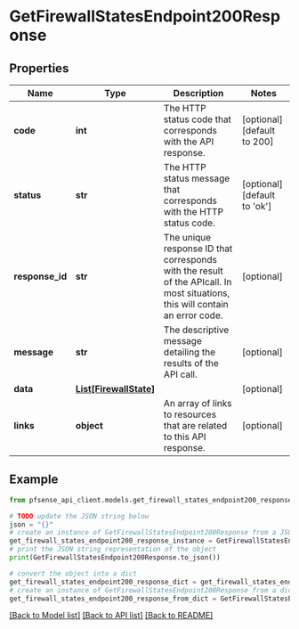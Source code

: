 # GetFirewallStatesEndpoint200Response


## Properties

Name | Type | Description | Notes
------------ | ------------- | ------------- | -------------
**code** | **int** | The HTTP status code that corresponds with the API response. | [optional] [default to 200]
**status** | **str** | The HTTP status message that corresponds with the HTTP status code. | [optional] [default to 'ok']
**response_id** | **str** | The unique response ID that corresponds with the result of the APIcall. In most situations, this will contain an error code. | [optional] 
**message** | **str** | The descriptive message detailing the results of the API call. | [optional] 
**data** | [**List[FirewallState]**](FirewallState.md) |  | [optional] 
**links** | **object** | An array of links to resources that are related to this API response. | [optional] 

## Example

```python
from pfsense_api_client.models.get_firewall_states_endpoint200_response import GetFirewallStatesEndpoint200Response

# TODO update the JSON string below
json = "{}"
# create an instance of GetFirewallStatesEndpoint200Response from a JSON string
get_firewall_states_endpoint200_response_instance = GetFirewallStatesEndpoint200Response.from_json(json)
# print the JSON string representation of the object
print(GetFirewallStatesEndpoint200Response.to_json())

# convert the object into a dict
get_firewall_states_endpoint200_response_dict = get_firewall_states_endpoint200_response_instance.to_dict()
# create an instance of GetFirewallStatesEndpoint200Response from a dict
get_firewall_states_endpoint200_response_from_dict = GetFirewallStatesEndpoint200Response.from_dict(get_firewall_states_endpoint200_response_dict)
```
[[Back to Model list]](../README.md#documentation-for-models) [[Back to API list]](../README.md#documentation-for-api-endpoints) [[Back to README]](../README.md)


